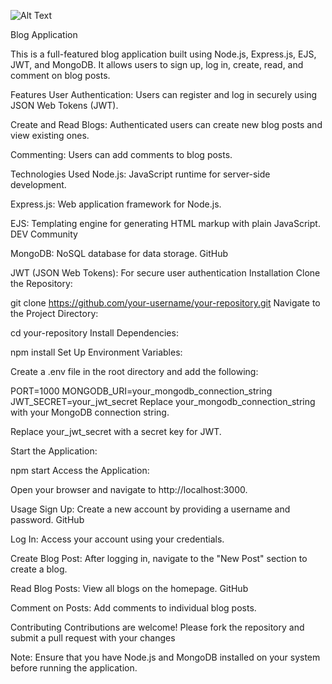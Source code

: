 ![Alt Text]()



Blog Application


This is a full-featured blog application built using Node.js, Express.js, EJS, JWT, and MongoDB. It allows users to sign up, log in, create, read, and comment on blog posts.​

Features
User Authentication: Users can register and log in securely using JSON Web Tokens (JWT).​

Create and Read Blogs: Authenticated users can create new blog posts and view existing ones.​

Commenting: Users can add comments to blog posts.​

Technologies Used
Node.js: JavaScript runtime for server-side development.​

Express.js: Web application framework for Node.js.​

EJS: Templating engine for generating HTML markup with plain JavaScript.​
DEV Community

MongoDB: NoSQL database for data storage.​
GitHub

JWT (JSON Web Tokens): For secure user authentication
Installation
Clone the Repository:

git clone https://github.com/your-username/your-repository.git
Navigate to the Project Directory:

cd your-repository
Install Dependencies:

npm install
Set Up Environment Variables:

Create a .env file in the root directory and add the following:

PORT=1000
MONGODB_URI=your_mongodb_connection_string
JWT_SECRET=your_jwt_secret
Replace your_mongodb_connection_string with your MongoDB connection string.​

Replace your_jwt_secret with a secret key for JWT.​

Start the Application:

npm start
Access the Application:

Open your browser and navigate to http://localhost:3000.

Usage
Sign Up: Create a new account by providing a username and password.​
GitHub

Log In: Access your account using your credentials.​

Create Blog Post: After logging in, navigate to the "New Post" section to create a blog.​

Read Blog Posts: View all blogs on the homepage.​
GitHub

Comment on Posts: Add comments to individual blog posts.​

Contributing
Contributions are welcome! Please fork the repository and submit a pull request with your changes

Note: Ensure that you have Node.js and MongoDB installed on your system before running the application.
